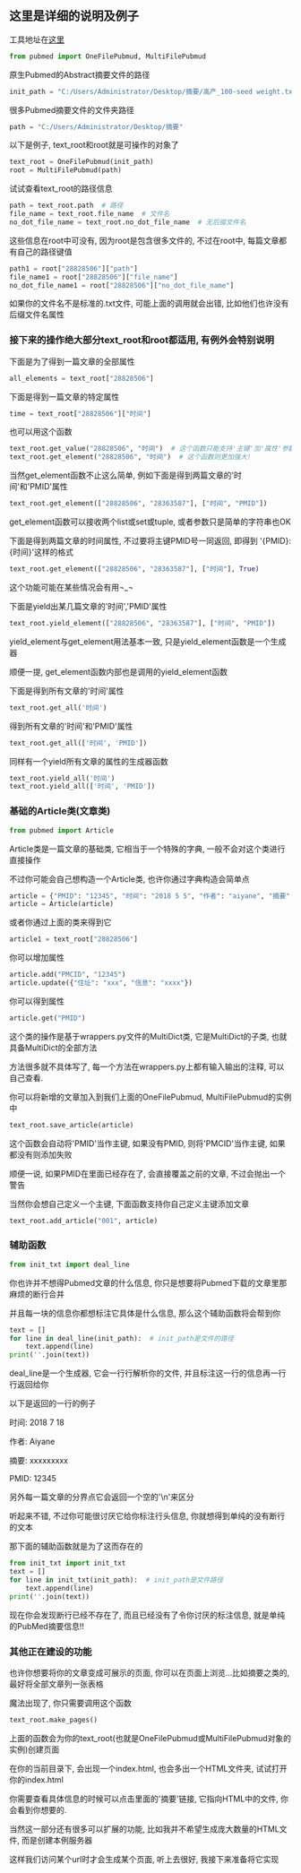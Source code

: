 ## 这里是详细的说明及例子

工具地址在[这里](https://github.com/qq2310091880/Pubmed/tree/master/pubmed_init_deal "Pubmud工具")

```py
from pubmed import OneFilePubmud, MultiFilePubmud
```

<!-- more -->

原生Pubmed的Abstract摘要文件的路径

```py
init_path = "C:/Users/Administrator/Desktop/摘要/高产_100-seed weight.txt"
```
很多Pubmed摘要文件的文件夹路径

```py
path = "C:/Users/Administrator/Desktop/摘要"
```

以下是例子, text_root和root就是可操作的对象了

```py
text_root = OneFilePubmud(init_path)
root = MultiFilePubmud(path)
```

试试查看text_root的路径信息

```py
path = text_root.path  # 路径
file_name = text_root.file_name  # 文件名
no_dot_file_name = text_root.no_dot_file_name  # 无后缀文件名
```
这些信息在root中可没有, 因为root是包含很多文件的, 不过在root中, 每篇文章都有自己的路径键值

```py
path1 = root["28828506"]["path"]
file_name1 = root["28828506"]["file_name"]
no_dot_file_name1 = root["28828506"]["no_dot_file_name"]
```
如果你的文件名不是标准的.txt文件, 可能上面的调用就会出错, 比如他们也许没有后缀文件名属性


### 接下来的操作绝大部分text_root和root都适用, 有例外会特别说明

下面是为了得到一篇文章的全部属性

```py
all_elements = text_root["28828506"]
```

下面是得到一篇文章的特定属性

```py
time = text_root["28828506"]["时间"]
```
也可以用这个函数

```py
text_root.get_value("28828506", "时间")  # 这个函数只能支持'主键'加'属性'参数调用
text_root.get_element("28828506", "时间")  # 这个函数则更加强大!
```

当然get_element函数不止这么简单, 例如下面是得到两篇文章的'时间'和'PMID'属性

```py
text_root.get_element(["28828506", "28363587"], ["时间", "PMID"])
```
get_element函数可以接收两个list或set或tuple, 或者参数只是简单的字符串也OK

下面是得到两篇文章的时间属性, 不过要将主键PMID号一同返回, 即得到 '{PMID}: {时间}'这样的格式

```py
text_root.get_element(["28828506", "28363587"], ["时间"], True)
```
这个功能可能在某些情况会有用¬_¬


下面是yield出某几篇文章的'时间','PMID'属性

```py
text_root.yield_element(["28828506", "28363587"], ["时间", "PMID"])
```
yield_element与get_element用法基本一致, 只是yield_element函数是一个生成器

顺便一提, get_element函数内部也是调用的yield_element函数


下面是得到所有文章的'时间'属性

```py
text_root.get_all('时间')
```
得到所有文章的'时间'和'PMID'属性

```py
text_root.get_all(['时间', 'PMID'])
```
同样有一个yield所有文章的属性的生成器函数

```py
text_root.yield_all('时间')
text_root.yield_all(['时间', 'PMID'])
```

### 基础的Article类(文章类)

```py
from pubmed import Article
```

Article类是一篇文章的基础类, 它相当于一个特殊的字典, 一般不会对这个类进行直接操作

不过你可能会自己想构造一个Article类, 也许你通过字典构造会简单点

```py
article = {"PMID": "12345", "时间": "2018 5 5", "作者": "aiyane", "摘要": "这是摘要内容"}
article = Article(article)
```
或者你通过上面的类来得到它

```py
article1 = text_root["28828506"]
```

你可以增加属性

```py
article.add("PMCID", "12345")
article.update({"住址": "xxx", "信息": "xxxx"})
```

你可以得到属性

```py
article.get("PMID")
```
这个类的操作是基于wrappers.py文件的MultiDict类, 它是MultiDict的子类, 也就具备MultiDict的全部方法

方法很多就不具体写了, 每一个方法在wrappers.py上都有输入输出的注释, 可以自己查看.


你可以将新增的文章加入到我们上面的OneFilePubmud, MultiFilePubmud的实例中

```py
text_root.save_article(article)
```
这个函数会自动将'PMID'当作主键, 如果没有PMID, 则将'PMCID'当作主键, 如果都没有则添加失败

顺便一说, 如果PMID在里面已经存在了, 会直接覆盖之前的文章, 不过会抛出一个警告

当然你会想自己定义一个主键, 下面函数支持你自己定义主键添加文章

```py
text_root.add_article("001", article)
```

### 辅助函数

```py
from init_txt import deal_line
```

你也许并不想得Pubmed文章的什么信息, 你只是想要将Pubmed下载的文章里那麻烦的断行合并

并且每一块的信息你都想标注它具体是什么信息, 那么这个辅助函数将会帮到你

```py
text = []
for line in deal_line(init_path):  # init_path是文件的路径
    text.append(line)
print(''.join(text))
```

deal_line是一个生成器, 它会一行行解析你的文件, 并且标注这一行的信息再一行行返回给你

以下是返回的一行的例子

  时间: 2018 7 18

  作者: Aiyane

  摘要: xxxxxxxxx

  PMID: 12345

另外每一篇文章的分界点它会返回一个空的'\n'来区分


听起来不错, 不过你可能很讨厌它给你标注行头信息, 你就想得到单纯的没有断行的文本

那下面的辅助函数就是为了这而存在的

```py
from init_txt import init_txt
text = []
for line in init_txt(init_path):  # init_path是文件路径
    text.append(line)
print(''.join(text))
```
现在你会发现断行已经不存在了, 而且已经没有了令你讨厌的标注信息, 就是单纯的PubMed摘要信息!!


### 其他正在建设的功能

也许你想要将你的文章变成可展示的页面, 你可以在页面上浏览...比如摘要之类的, 最好将全部文章列一张表格

魔法出现了, 你只需要调用这个函数

```py
text_root.make_pages()
```
上面的函数会为你的text_root(也就是OneFilePubmud或MultiFilePubmud对象的实例)创建页面

在你的当前目录下, 会出现一个index.html, 也会多出一个HTML文件夹, 试试打开你的index.html

你需要查看具体信息的时候可以点击里面的'摘要'链接, 它指向HTML中的文件, 你会看到你想要的.


当然这一部分还有很多可以扩展的功能, 比如我并不希望生成庞大数量的HTML文件, 而是创建本例服务器

这样我们访问某个url时才会生成某个页面, 听上去很好, 我接下来准备将它实现

